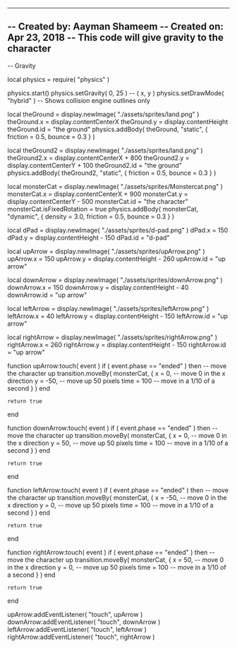 -----------------------------------------------------------------------------------------
-- Created by: Aayman Shameem
-- Created on: Apr 23, 2018
-- This code will give gravity to the character
-----------------------------------------------------------------------------------------

-- Gravity

local physics = require( "physics" )

physics.start()
physics.setGravity( 0, 25 ) -- ( x, y )
physics.setDrawMode( "hybrid" )   -- Shows collision engine outlines only

local theGround = display.newImage( "./assets/sprites/land.png" )
theGround.x = display.contentCenterX
theGround.y = display.contentHeight
theGround.id = "the ground"
physics.addBody( theGround, "static", { 
    friction = 0.5, 
    bounce = 0.3 
    } )

local theGround2 = display.newImage( "./assets/sprites/land.png" )
theGround2.x = display.contentCenterX + 800
theGround2.y = display.contentCenterY + 100
theGround2.id = "the ground"
physics.addBody( theGround2, "static", { 
    friction = 0.5, 
    bounce = 0.3 
    } )

local monsterCat = display.newImage( "./assets/sprites/Monstercat.png" )
monsterCat.x = display.contentCenterX + 900
monsterCat.y = display.contentCenterY - 500
monsterCat.id = "the character"
monsterCat.isFixedRotation = true
physics.addBody( monsterCat, "dynamic", { 
    density = 3.0, 
    friction = 0.5, 
    bounce = 0.3 
    } )

local dPad = display.newImage( "./assets/sprites/d-pad.png" )
dPad.x = 150
dPad.y = display.contentHeight - 150
dPad.id = "d-pad"

local upArrow = display.newImage( "./assets/sprites/upArrow.png" )
upArrow.x = 150
upArrow.y = display.contentHeight - 260
upArrow.id = "up arrow"

local downArrow = display.newImage( "./assets/sprites/downArrow.png" )
downArrow.x = 150
downArrow.y = display.contentHeight - 40
downArrow.id = "up arrow"

local leftArrow = display.newImage( "./assets/sprites/leftArrow.png" )
leftArrow.x = 40
leftArrow.y = display.contentHeight - 150
leftArrow.id = "up arrow"

local rightArrow = display.newImage( "./assets/sprites/rightArrow.png" )
rightArrow.x = 260
rightArrow.y = display.contentHeight - 150
rightArrow.id = "up arrow"
 
function upArrow:touch( event )
    if ( event.phase == "ended" ) then
        -- move the character up
        transition.moveBy( monsterCat, { 
        	x = 0, -- move 0 in the x direction 
        	y = -50, -- move up 50 pixels
        	time = 100 -- move in a 1/10 of a second
        	} )
    end

    return true
end

function downArrow:touch( event )
    if ( event.phase == "ended" ) then
        -- move the character up
        transition.moveBy( monsterCat, { 
        	x = 0, -- move 0 in the x direction 
        	y = 50, -- move up 50 pixels
        	time = 100 -- move in a 1/10 of a second
        	} )
    end

    return true
end

function leftArrow:touch( event )
    if ( event.phase == "ended" ) then
        -- move the character up
        transition.moveBy( monsterCat, { 
        	x = -50, -- move 0 in the x direction 
        	y = 0, -- move up 50 pixels
        	time = 100 -- move in a 1/10 of a second
        	} )
    end

    return true
end

function rightArrow:touch( event )
    if ( event.phase == "ended" ) then
        -- move the character up
        transition.moveBy( monsterCat, { 
        	x = 50, -- move 0 in the x direction 
        	y = 0, -- move up 50 pixels
        	time = 100 -- move in a 1/10 of a second
        	} )
    end

    return true
end

upArrow:addEventListener( "touch", upArrow )
downArrow:addEventListener( "touch", downArrow )
leftArrow:addEventListener( "touch", leftArrow )
rightArrow:addEventListener( "touch", rightArrow )
